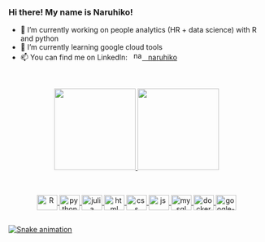 ### Hi there! My name is Naruhiko!

- 🔭 I’m currently working on people analytics (HR + data science) with R and python
- 🌱 I’m currently learning google cloud tools
- 📫 You can find me on LinkedIn: &nbsp; <a href="https://www.linkedin.com/in/naruhiko/" target = "_blank"> <img src="https://www.svgrepo.com/show/157006/linkedin.svg" target="_blank" alt='naruhiko' height='17' style='margin-bottom=-3px'> &nbsp; naruhiko</a>

##
<br>
<div align="center">
  <a href="https://github.com/naruhikohama">
  <img height="160em" src="https://github-readme-stats.vercel.app/api?username=naruhikohama&show_icons=true&theme=vision-friendly-dark&include_all_commits=true&count_private=true"/>
  <img height="160em" src="https://github-readme-stats.vercel.app/api/top-langs/?username=naruhikohama&layout=compact&langs_count=7&theme=vision-friendly-dark"/>
</div>

  ##
  <div align="center" style="display: inline_block"><br>
     <img align="center" alt="R" height="30" width="40" src="https://cdn.jsdelivr.net/gh/devicons/devicon/icons/r/r-original.svg">
    <img align="center" alt="python" height="30" width="40" src="https://cdn.jsdelivr.net/gh/devicons/devicon/icons/python/python-original.svg">
    <img align="center" alt="julia" height="30" width="40" src="https://cdn.jsdelivr.net/gh/devicons/devicon/icons/julia/julia-original-wordmark.svg">
    <img align="center" alt="html" height="30" width="40" src="https://cdn.jsdelivr.net/gh/devicons/devicon/icons/html5/html5-plain-wordmark.svg">
    <img align="center" alt="css" height="30" width="40" src="https://cdn.jsdelivr.net/gh/devicons/devicon/icons/css3/css3-plain-wordmark.svg">
    <img align="center" alt="js" height="30" width="40" src="https://cdn.jsdelivr.net/gh/devicons/devicon/icons/javascript/javascript-original.svg">
    <img align="center" alt="mysql" height="30" width="40"  src="https://cdn.jsdelivr.net/gh/devicons/devicon/icons/mysql/mysql-plain-wordmark.svg">
    <img align="center" alt="docker" height="30" width="40" src="https://cdn.jsdelivr.net/gh/devicons/devicon/icons/docker/docker-original.svg">
    <img align="center" alt="google-cloud" height="30" width="40" src="https://cdn.jsdelivr.net/gh/devicons/devicon/icons/googlecloud/googlecloud-original.svg">
</div>

##
![Snake animation](https://github.com/naruhikohama/naruhikohama/blob/output/github-contribution-grid-snake.svg)
  
